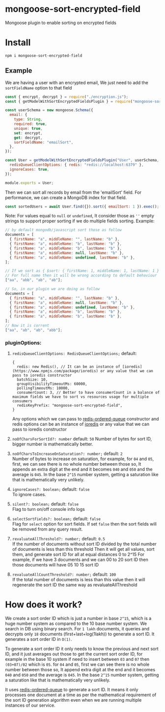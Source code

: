 # mongoose-sort-encrypted-field

Mongoose plugin to enable sorting on encrypted fields

# Install

```
npm i mongoose-sort-encrypted-field
```

## Example

We are having a user with an encrypted email, We just need to add the `sortFieldName` option to that field

```javascript
const { encrypt, decrypt } = require("./encryption.js");
const { getModelWithSortEncryptedFieldsPlugin } = require("mongoose-sort-encrypted-field");

const userSchema = new mongoose.Schema({
  email: {
    type: String,
    required: true,
    unique: true,
    set: encrypt,
    get: decrypt,
    sortFieldName: "emailSort",
  },
});

const User = getModelWithSortEncryptedFieldsPlugin("User", userSchema, {
  redisQueueClientOptions: { redis: "redis://localhost:6379" },
  ignoreCases: true,
});

module.exports = User;
```

Then we can sort all records by email from the 'emailSort' field. For performance, we can create a MongoDB index for that field.

```javascript
const sortedUsers = await User.find({}).sort({ emailSort: 1 }).exec();
```

Note: For values equal to `null` or `undefined`, It consider those as `''` empty strings to support proper sorting if we do multiple fields sorting.
Example:

```javascript
// by default mongodb/javascript sort those as follow
documents = [
  { firstName: "a", middleName: "", lastName: "b" },
  { firstName: "a", middleName: "b", lastName: "b" },
  { firstName: "a", middleName: "b", lastName: "b" },
  { firstName: "a", middleName: null, lastName: "b" },
  { firstName: "a", middleName: undefined, lastName: "b" },
];

// If we sort as { $sort: { firstName: 1, middleName: 1, lastName: 1 } }
// For full name then it will be wrong according to default behaviour
["aa", "abb", "ab", "ab"];

// So, in our plugin we are doing as follow
documents = [
  { firstName: "a", middleName: "", lastName: "b" },
  { firstName: "a", middleName: null, lastName: "b" },
  { firstName: "a", middleName: undefined, lastName: "b" },
  { firstName: "a", middleName: "b", lastName: "b" },
  { firstName: "a", middleName: "b", lastName: "b" },
];
// Now it is corrent
["aa", "ab", "ab", "abb"];
```

### pluginOptions:

1. `redisQueueClientOptions: RedisQueueClientOptions;` default:

   ```
   {
     redis: new Redis(), // It can be an instance of [ioredis](https://www.npmjs.com/package/ioredis) or any value that we can pass to ioredis constructor
     batchSize: 10,
     groupVisibilityTimeoutMs: 60000,
     pollingTimeoutMs: 10000,
     consumerCount: 3, // Better to have consumerCount in a balance of maximum fields we have to sort vs resources usage for multiple consumers
     redisKeyPrefix: "mongoose-sort-encrypted-field",
   }
   ```

   Any options which we can pass to [redis-ordered-queue](https://www.npmjs.com/package/redis-ordered-queue) constructor and redis options can be an instance of [ioredis](https://www.npmjs.com/package/ioredis) or any value that we can pass to ioredis constructor

2. `noOfCharsForSortId?: number` default: `50`
   Number of bytes for sort ID, bigger number is mathematically better.

3. `noOfCharsToIncreaseOnSaturation?: number;` default: `2` <br>
   Number of bytes to increase on saturation, for example,
   for `04` and `05`, first, we can see there is no whole number between those
   so, It appends an extra digit at the end and it becomes `040` and `050` and the average is `045`.
   In the base `2^15` number system, getting a saturation like that is mathematically very unlikely.

4. `ignoreCases?: boolean;` default: `false` <br>
   To ignore cases.

5. `silent?: boolean;` default: `false` <br>
   Flag to turn on/off console info logs

6. `selectSortFields?: boolean;` default: `false` <br>
   Flag for `select` option for sort fields. If set `false` then the sort fields will be removed from any query result.

7. `revaluateAllThreshold?: number;` default: `0.5` <br>
   If the number of documents without sort ID divided by the total number of documents is less than this threshold
   Then it will get all values, sort them, and generate sort ID for all at equal distances 0 to 2^15
   For example, if we have 3 documents and we can 00 to 20 sort ID
   then those documents will have 05 10 15 sort ID

8. `revaluateAllCountThreshold?: number;` default: `100` <br>
   If the total number of documents is less than this value
   then it will regenerate the sort ID the same way as revaluateAllThreshold

# How does it work?

We create a sort order ID which is just a number in base `2^15`, which is a huge number system as compared to the 10 base number system. We search in DB using binary search. For `1 lakh` documents, it queries and decrypts only `18` documents (first+last+log(1lakh)) to generate a sort ID. It generates a sort order ID in `O(1)`.

To generate a sort order ID it only needs to know the previous and next sort ID, and it just averages out those to get the current sort order ID, for example in the base 10 system if need to insert between `03` and `07` then `(03+07)/02` which is `05`. for `04` and `05`, first we can see there is no whole number between those so, It append extra digit at the end and it becomes `040` and `050` and the average is `045`. In the base `2^15` number system, getting a saturation like that is mathematically very unlikely.

It uses [redis-ordered-queue](https://www.npmjs.com/package/redis-ordered-queue) to generate a sort ID. It means it only processes one document at a time as per the mathematical requirement of the sort ID generation algorithm even when we are running multiple instances of our service.
